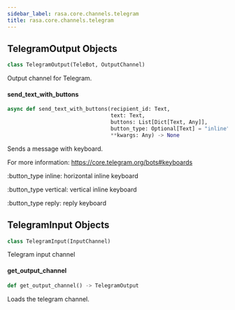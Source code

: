 ```yaml
---
sidebar_label: rasa.core.channels.telegram
title: rasa.core.channels.telegram
---
```

## TelegramOutput Objects

```python
class TelegramOutput(TeleBot, OutputChannel)
```

Output channel for Telegram.

#### send\_text\_with\_buttons

```python
async def send_text_with_buttons(recipient_id: Text,
                                 text: Text,
                                 buttons: List[Dict[Text, Any]],
                                 button_type: Optional[Text] = "inline",
                                 **kwargs: Any) -> None
```

Sends a message with keyboard.

For more information: https://core.telegram.org/bots#keyboards

:button_type inline: horizontal inline keyboard

:button_type vertical: vertical inline keyboard

:button_type reply: reply keyboard

## TelegramInput Objects

```python
class TelegramInput(InputChannel)
```

Telegram input channel

#### get\_output\_channel

```python
def get_output_channel() -> TelegramOutput
```

Loads the telegram channel.

